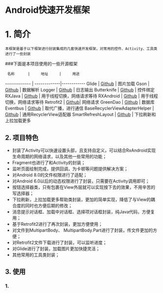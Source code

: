 # Android快速开发框架
# 1. 简介
	本框架是基于以下框架进行封装集成的几套快速开发框架，对常用的控件、Activity、工具类进行了一些封装
###下面是本项目使用的一些开源框架

     名称      |     地址     |     用途
------------- | -------------|------------
Glide         | [Github](https://github.com/bumptech/glide)   |   图片加载
Gson          | [Github](https://github.com/google/gson)      |   数据解析
Logger        | [Github](https://github.com/orhanobut/logger) |   日志输出
Butterknife   | [Github](https://github.com/JakeWharton/butterknife) | 控件绑定
RXJava | [Github](https://github.com/ReactiveX/RxJava) | 用于线程切换，网络请求等待
RXAndroid | [Github](https://github.com/ReactiveX/RxAndroid) | 用于线程切换，网络请求等待
Retrofit2 | [Github](https://github.com/square/retrofit)| 网络请求
GreenDao | [Github](https://github.com/greenrobot/greenDAO) | 数据库
Eventbus | [Github](https://github.com/greenrobot/EventBus) | 取代广播，进行通信
BaseRecyclerViewAdapterHelper | [Github](https://github.com/CymChad/BaseRecyclerViewAdapterHelper) | 通用RecyclerView适配器
SmartRefreshLayout | [Github](https://github.com/scwang90/SmartRefreshLayout) | 下拉刷新和上拉加载更多

## 2. 项目特色
* 封装了Activity可以快速设置头部，且支持自定义，可以结合RxAndroid实现生命周期的网络请求，以及其他一些常用的功能；
* Fragment也进行了和Activity的封装；
* 监听页面绘制完成，提供回调，为卡顿等问题提供解决方案；
* 对Android 8.0的文件权限进行了适配；
* 对Android 6.0以后的动态权限进行了封装，只需要在Activity调用即可；
* 按钮选择器类，只有包裹在View外层就可以实现按下去的效果，不用辛苦的写选择器；
* 下拉刷新，上拉加载更多帮助类封装，更加的简单实现，降低了与View的耦合度的同时也方便后期的修改；
* 消息提示对话框、加载中对话框、选择项对话框封装，纯Java代码，方便复用；
* 基于Retrofit2进行了再次封装，更加方便使用；
* 对文件到MultipartBody、 MultipartBody.Part进行了封装，传文件更加的方便；
* 对Retrofit2文件下载进行了封装，可以监听进度；
* 对Glide进行了封装，加载图片更加快捷灵活；
* 其他常用的工具类封装；

## 3. 使用
### 1. 